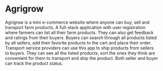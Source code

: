 # Agrigrow
Agrigrow is a mini e-commerce website where anyone can buy, sell and transport farm products.
A full-stack application with user registration where farmers can list all their farm products. They can also get feedback and ratings from their buyers. Buyers can search through all products listed by all sellers, add their favorite products to the cart and place their order. Transport service providers can use this app to ship products from sellers to buyers. They can see all the listed products, sort the ones they think are convenient for them to transport and ship the product. Both seller and buyer can track the product status.
